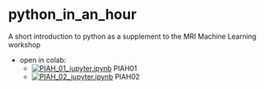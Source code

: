 # python_in_an_hour
A short introduction to python as a supplement to the MRI Machine Learning workshop

- open in colab:
  - [![PIAH_01_jupyter.ipynb](https://colab.research.google.com/assets/colab-badge.svg)](https://colab.research.google.com/github/MontpellierRessourcesImagerie/python_in_an_hour/blob/master/PIAH_01_jupyter.ipynb) PIAH01
  - [![PIAH_02_jupyter.ipynb](https://colab.research.google.com/assets/colab-badge.svg)](https://colab.research.google.com/github/MontpellierRessourcesImagerie/python_in_an_hour/blob/master/PIAH_02_jupyter.ipynb) PIAH02
